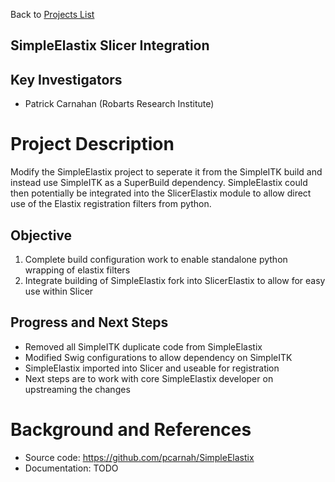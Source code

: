 Back to [Projects List](../../README.md#ProjectsList)

## SimpleElastix Slicer Integration

## Key Investigators
- Patrick Carnahan (Robarts Research Institute) 


# Project Description
Modify the SimpleElastix project to seperate it from the SimpleITK build and instead use SimpleITK as a SuperBuild dependency.
SimpleElastix could then potentially be integrated into the SlicerElastix module to allow direct use of the Elastix registration filters from python.

## Objective
1. Complete build configuration work to enable standalone python wrapping of elastix filters 
1. Integrate building of SimpleElastix fork into SlicerElastix to allow for easy use within Slicer


## Progress and Next Steps

<!--Describe progress and next steps in a few bullet points as you are making progress.-->
- Removed all SimpleITK duplicate code from SimpleElastix
- Modified Swig configurations to allow dependency on SimpleITK
- SimpleElastix imported into Slicer and useable for registration
- Next steps are to work with core SimpleElastix developer on upstreaming the changes

# Background and References

<!--Use this space for information that may help people better understand your project, like links to papers, source code, or data.-->

- Source code: https://github.com/pcarnah/SimpleElastix
- Documentation: TODO


